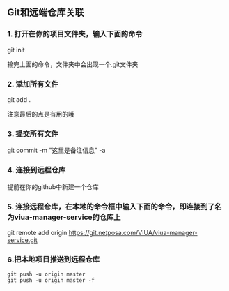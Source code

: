 ## Git和远端仓库关联

### **1. 打开在你的项目文件夹，输入下面的命令**

git init

 输完上面的命令，文件夹中会出现一个.git文件夹

### **2. 添加所有文件**

git add .

注意最后的点是有用的哦

###  **3. 提交所有文件**

git commit -m "这里是备注信息" -a

### **4. 连接到远程仓库**

提前在你的github中新建一个仓库

### **5. 连接远程仓库，在本地的命令框中输入下面的命令，即连接到了名为viua-manager-service的仓库上**

git remote add origin https://git.netposa.com/VIUA/viua-manager-service.git

### **6.把本地项目推送到远程仓库**

```
git push -u origin master 
git push -u origin master -f
```

